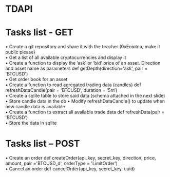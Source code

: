 # TDAPI
# Tasks list - GET  
• Create a git repository and share it with the teacher (0xEniotna, make it public please)  
• Get a list of all available cryptocurrencies and display it  
• Create a function to display the ’ask’ or ‘bid’ price of an asset. Direction and asset name as parameters def getDepth(direction='ask', pair = 'BTCUSD')  
• Get order book for an asset  
• Create a function to read agregated trading data (candles) def refreshDataCandle(pair = 'BTCUSD', duration = '5m’)  
• Create a sqlite table to store said data (schema attached in the next slide)  
• Store candle data in the db • Modify refreshDataCandle() to update when new candle data is available  
• Create a function to extract all available trade data def refreshData(pair = 'BTCUSD’)  
• Store the data in sqlite  
# Tasks list – POST  
• Create an order def createOrder(api_key, secret_key, direction, price, amount, pair ='BTCUSD_d', orderType = 'LimitOrder’)  
• Cancel an order def cancelOrder(api_key, secret_key, uuid)  
